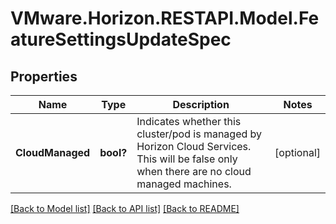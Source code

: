 # VMware.Horizon.RESTAPI.Model.FeatureSettingsUpdateSpec
## Properties

Name | Type | Description | Notes
------------ | ------------- | ------------- | -------------
**CloudManaged** | **bool?** | Indicates whether this cluster/pod is managed by Horizon Cloud Services. This will be false only when there are no cloud managed machines. | [optional] 

[[Back to Model list]](../README.md#documentation-for-models) [[Back to API list]](../README.md#documentation-for-api-endpoints) [[Back to README]](../README.md)

